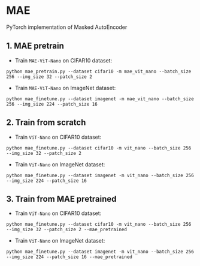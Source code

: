 # MAE
PyTorch implementation of Masked AutoEncoder


## 1. MAE pretrain
- Train `MAE-ViT-Nano` on CIFAR10 dataset:

```Shell
python mae_pretrain.py --dataset cifar10 -m mae_vit_nano --batch_size 256 --img_size 32 --patch_size 2
```

- Train `MAE-ViT-Nano` on ImageNet dataset:

```Shell
python mae_finetune.py --dataset imagenet -m mae_vit_nano --batch_size 256 --img_size 224 --patch_size 16
```

## 2. Train from scratch
- Train `ViT-Nano` on CIFAR10 dataset:

```Shell
python mae_finetune.py --dataset cifar10 -m vit_nano --batch_size 256 --img_size 32 --patch_size 2
```

- Train `ViT-Nano` on ImageNet dataset:

```Shell
python mae_finetune.py --dataset imagenet -m vit_nano --batch_size 256 --img_size 224 --patch_size 16
```

## 3. Train from MAE pretrained
- Train `ViT-Nano` on CIFAR10 dataset:

```Shell
python mae_finetune.py --dataset cifar10 -m vit_nano --batch_size 256 --img_size 32 --patch_size 2 --mae_pretrained
```

- Train `ViT-Nano` on ImageNet dataset:

```Shell
python mae_finetune.py --dataset imagenet -m vit_nano --batch_size 256 --img_size 224 --patch_size 16 --mae_pretrained
```

